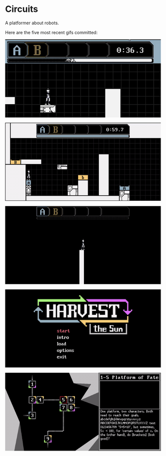 # Circuits
A platformer about robots.

Here are the five most recent gifs committed:

![48-progress-bar-decay.gif](gifs/48-progress-bar-decay.gif?raw=true "48-progress-bar-decay")

![47-clock-ui.gif](gifs/47-clock-ui.gif?raw=true "47-clock-ui")

![46-game-ui.gif](gifs/46-game-ui.gif?raw=true "46-game-ui")

![45-non-monspaced-text.gif](gifs/45-non-monspaced-text.gif?raw=true "45-non-monspaced-text")

![044-description-box.gif](gifs/044-description-box.gif?raw=true "044-description-box")
